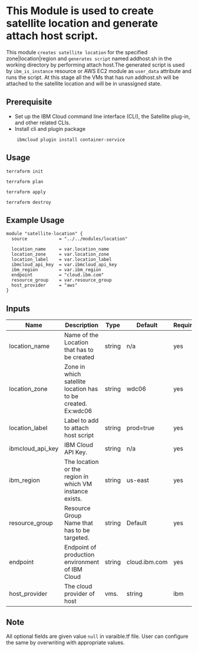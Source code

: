 # This Module is used to create satellite location and generate attach host script.

This module `creates satellite location` for the specified zone|location|region and `generates script` named addhost.sh in the working directory by performing attach host.The generated script is used by `ibm_is_instance` resource or AWS EC2 module as `user_data` attribute and runs the script. At this stage all the VMs that has run addhost.sh will be attached to the satellite location and will be in unassigned state.
 
## Prerequisite

* Set up the IBM Cloud command line interface (CLI), the Satellite plug-in, and other related CLIs.
* Install cli and plugin package
```console
    ibmcloud plugin install container-service
```
## Usage

```
terraform init
```
```
terraform plan
```
```
terraform apply
```
```
terraform destroy
```
## Example Usage
``` hcl
module "satellite-location" {
  source            = "../../modules/location"

  location_name     = var.location_name
  location_zone     = var.location_zone
  location_label    = var.location_label
  ibmcloud_api_key  = var.ibmcloud_api_key
  ibm_region        = var.ibm_region
  endpoint          = "cloud.ibm.com"
  resource_group    = var.resource_group
  host_provider     = "aws"
}
```
<!-- BEGINNING OF PRE-COMMIT-TERRAFORM DOCS HOOK -->
## Inputs

| Name                                  | Description                                                       | Type     | Default | Required |
|---------------------------------------|-------------------------------------------------------------------|----------|---------|----------|
| location_name                         | Name of the Location that has to be created                       | string   | n/a     | yes      |
| location_zone                         | Zone in which satellite location has to be created. Ex:wdc06      | string   | wdc06   | yes      |
| location_label                        | Label to add to attach host script                                | string   |prod=true| yes      |
| ibmcloud_api_key                      | IBM Cloud API Key.                                                | string   | n/a     | yes      |
| ibm_region                            | The location or the region in which VM instance exists.           | string   | us-east | yes      |
| resource_group                        | Resource Group Name that has to be targeted.                      | string   | Default | yes      |
| endpoint                              | Endpoint of production environment of IBM Cloud                   | string   |cloud.ibm.com| yes  |
| host_provider                         | The cloud provider of host|vms.                                   | string   | ibm     | yes      |


<!-- END OF PRE-COMMIT-TERRAFORM DOCS HOOK -->
## Note

All optional fields are given value `null` in varaible.tf file. User can configure the same by overwriting with appropriate values.

